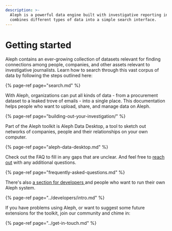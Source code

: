 ```yaml
---
description: >-
  Aleph is a powerful data engine built with investigative reporting in mind. It
  combines different types of data into a simple search interface.
---
```


# Getting started

Aleph contains an ever-growing collection of datasets relevant for finding connections among people, companies, and other assets relevant to investigative journalists. Learn how to search through this vast corpus of data by following the steps outlined here:

{% page-ref page="search.md" %}

With Aleph, organizations can put all kinds of data - from a procurement dataset to a leaked trove of emails - into a single place. This documentation helps people who want to upload, share, and manage data on Aleph.

{% page-ref page="building-out-your-investigation/" %}

Part of the Aleph toolkit is Aleph Data Desktop, a tool to sketch out networks of companies, people and their relationships on your own computer.

{% page-ref page="aleph-data-desktop.md" %}

Check out the FAQ to fill in any gaps that are unclear. And feel free to [reach out](../get-in-touch.md) with any additional questions.

{% page-ref page="frequently-asked-questions.md" %}

There's also [a section for developers ](../developers/intro.md)and people who want to run their own Aleph system. 

{% page-ref page="../developers/intro.md" %}

If you have problems using Aleph, or want to suggest some future extensions for the toolkit, join our community and chime in:

{% page-ref page="../get-in-touch.md" %}



